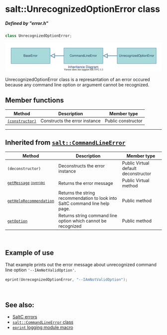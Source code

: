 # salt::UnrecognizedOptionError class
##### Defined by "error.h" 
```cpp
class UnrecognizedOptionError;
```
![UnrecognizedOptionError Inheritance](../../../__assets__/errors/UnrecognizedOptionError/inheritance.drawio.svg)

UnrecognizedOptionError class is a represantation of an error occured because any command line option or argument cannot be recognized.
<br>

## Member functions
| Method | Description | Member type |
|--------|-------------|------------------|
| [`(constructor)`](constructor.md) | Constructs the error instance | Public constructor |
_______________________________________________________________________________
## Inherited from [`salt::CommandLineError`](../CommandLineError/README.md)
| Method | Description | Member type |
|--------|-------------|------------------|
| `(deconstructor)` | Deconstructs the error instance | Public Virtual default deconstructor |
| [`getMessage`](../BaseError/getMessage.md) <sub><sup>[(override)](getMessage.md)</sup></sub> | Returns the error message | Public Virtual method |
| [`getHelpRecommendation`](../CommandLineError/getHelpRecommendation.md) | Returns the string recommendation to look into SaltC command line help page. | Public method |
| [`getOption`](../CommandLineOptionError/getOption.md) | Returns string command line option which cannot be recognized | Public method |
<br>

## Example of use
That example prints out the error message about unrecognized command line option `'--IAmNotValidOption'`.
```cpp
eprint(UnrecognizedOptionError, "--IAmNotValidOption");
```
<br>

## See also:
+ [SaltC errors](../README.md)
+ [`salt::CommandLineError` class](../CommandLineError/README.md)
+ [`eprint` logging module macro](<eprint-link-placeholder>)